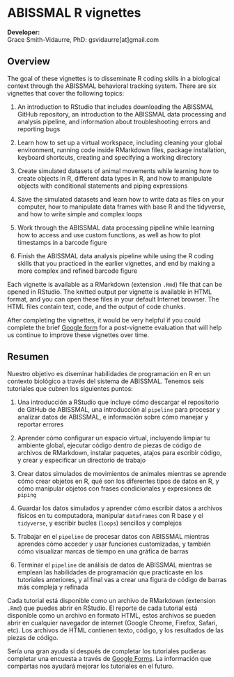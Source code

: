 <h1>ABISSMAL R vignettes</h1>
<b>Developer:</b><br>
Grace Smith-Vidaurre, PhD: <span style="pointer-events:none">gsvidaurre[at]<span style="display:none"></span>gmail.com</span>
<br>

<h2>Overview</h2>

The goal of these vignettes is to disseminate R coding skills in a biological context through the ABISSMAL behavioral tracking system. There are six vignettes that cover the following topics:

1. An introduction to RStudio that includes downloading the ABISSMAL GitHub repository, an introduction to the ABISSMAL data processing and analysis pipeline, and information about troubleshooting errors and reporting bugs

2. Learn how to set up a virtual workspace, including cleaning your global environment, running code inside RMarkdown files, package installation, keyboard shortcuts, creating and specifying a working directory

3. Create simulated datasets of animal movements while learning how to create objects in R, different data types in R, and how to manipulate objects with conditional statements and piping expressions

4. Save the simulated datasets and learn how to write data as files on your computer, how to manipulate data frames with base R and the tidyverse, and how to write simple and complex loops

5. Work through the ABISSMAL data processing pipeline while learning how to access and use custom functions, as well as how to plot timestamps in a barcode figure

6. Finish the ABISSMAL data analysis pipeline while using the R coding skills that you practiced in the earlier vignettes, and end by making a more complex and refined barcode figure

Each vignette is available as a RMarkdown (extension `.Rmd`) file that can be opened in RStudio. The knitted output per vignette is available in HTML format, and you can open these files in your default Internet browser. The HTML files contain text, code, and the output of code chunks.

After completing the vignettes, it would be very helpful if you could complete the brief [Google form](https://forms.gle/98G8aQV8dDMcZz3T7) for a post-vignette evaluation that will help us continue to improve these vignettes over time.


<h2>Resumen</h2>

Nuestro objetivo es diseminar habilidades de programación en R en un contexto biológico a través del sistema de ABISSMAL. Tenemos seis tutoriales que cubren los siguientes puntos:

1. Una introducción a RStudio que incluye cómo descargar el repositorio de GitHub de ABISSMAL, una introducción al `pipeline` para procesar y analizar datos de ABISSMAL, e información sobre cómo manejar y reportar errores 

2. Aprender cómo configurar un espacio virtual, incluyendo limpiar tu ambiente global, ejecutar código dentro de piezas de código de archivos de RMarkdown, instalar paquetes, atajos para escribir código, y crear y especificar un directorio de trabajo

3. Crear datos simulados de movimientos de animales mientras se aprende cómo crear objetos en R, qué son los diferentes tipos de datos en R, y cómo manipular objetos con frases condicionales y expresiones de `piping`

4. Guardar los datos simulados y aprender cómo escribir datos a archivos físicos en tu computadora, manipular `dataframes` con R base y el `tidyverse`, y escribir bucles (`loops`) sencillos y complejos

5. Trabajar en el `pipeline` de procesar datos con ABISSMAL mientras aprendes cómo acceder y usar funciones customizadas, y también cómo visualizar marcas de tiempo en una gráfica de barras

6. Terminar el `pipeline` de análisis de datos de ABISSMAL mientras se emplean las habilidades de programación que practicaste en los tutoriales anteriores, y al final vas a crear una figura de código de barras más compleja y refinada

Cada tutorial está disponible como un archivo de RMarkdown (extension `.Rmd`) que puedes abrir en RStudio. El reporte de cada tutorial está disponible como un archivo en formato HTML, estos archivos se pueden abrir en cualquier navegador de internet (Google Chrome, Firefox, Safari, etc). Los archivos de HTML contienen texto, código, y los resultados de las piezas de código.

Sería una gran ayuda si después de completar los tutoriales pudieras completar una encuesta a través de [Google Forms](https://forms.gle/CaQXVWDrY5oHg8mCA). La información que compartas nos ayudará mejorar los tutoriales en el futuro.
